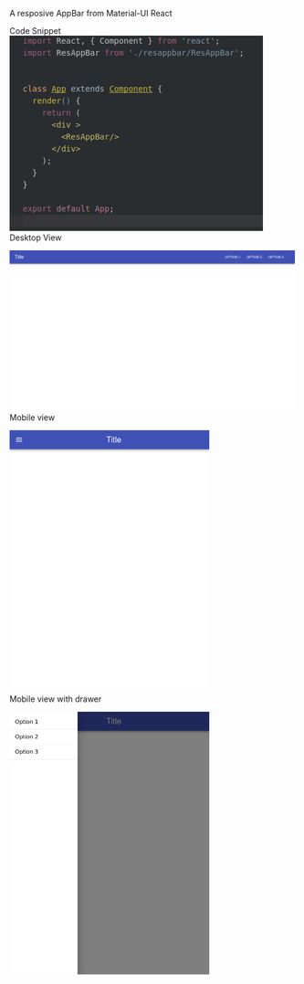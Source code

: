 A resposive AppBar from Material-UI React

<p>
Code Snippet<br/>
<img src = "./public/images/code.png" title="Code">
<br/> Desktop View <br/>
</p><p>  <img src="./public/images/fs.png" width="500" height : "500" title="Desktop View"></br>Mobile view</br></p><p>
  <img src="./public/images/ms.png" width="350" title="Mobile view"><br/>Mobile view with drawer</br></p><p>
  <img src="./public/images/mswd.png" width="350" title="Mobile view with drawer">
</p>
